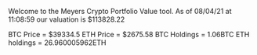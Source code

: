 Welcome to the Meyers Crypto Portfolio Value tool. 
As of 08/04/21 at 11:08:59 our valuation is $113828.22 

BTC Price = $39334.5
 ETH Price = $2675.58
BTC Holdings = 1.06BTC
 ETH holdings = 26.960005962ETH 

